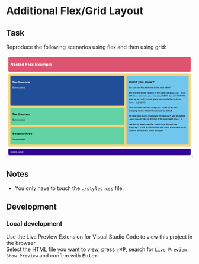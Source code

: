# Additional Flex/Grid Layout

## Task

Reproduce the following scenarios using flex and then using grid:

![Flex and Grid Layouts](assets/flex-grid-layout.png)

## Notes

- You only have to touch the `./styles.css` file.

## Development

### Local development

Use the Live Preview Extension for Visual Studio Code to view this project in
the browser.  
Select the HTML file you want to view, press
<kbd>⇧</kbd><kbd>⌘</kbd><kbd>P</kbd>, search for `Live Preview: Show Preview` and confirm with <kbd>Enter</kbd>.
